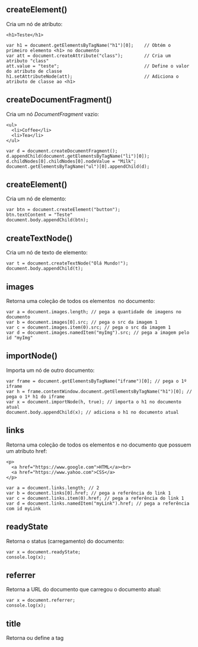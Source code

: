 ## createElement()
Cria um nó de atributo:

    <h1>Teste</h1>

    var h1 = document.getElementsByTagName("h1")[0];    // Obtém o primeiro elemento <h1> no documento
    var att = document.createAttribute("class");        // Cria um atributo "class"
    att.value = "teste";                                // Define o valor do atributo de classe
    h1.setAttributeNode(att);                           // Adiciona o atributo de classe ao <h1>
    
## createDocumentFragment()
Cria um nó *DocumentFragment* vazio:

    <ul>
      <li>Coffee</li>
      <li>Tea</li>
    </ul>
    
    var d = document.createDocumentFragment();
    d.appendChild(document.getElementsByTagName("li")[0]);
    d.childNodes[0].childNodes[0].nodeValue = "Milk";
    document.getElementsByTagName("ul")[0].appendChild(d);
    
## createElement()
Cria um nó de elemento:

    var btn = document.createElement("button");
    btn.textContent = "Teste"
    document.body.appendChild(btn);

## createTextNode()
Cria um nó de texto de elemento:

    var t = document.createTextNode("Olá Mundo!");
    document.body.appendChild(t);

## images
Retorna uma coleção de todos os elementos <img> no documento:

    var a = document.images.length; // pega a quantidade de imagens no documento
    var b = document.images[0].src; // pega o src da imagem 1
    var c = document.images.item(0).src; // pega o src da imagem 1
    var d = document.images.namedItem("myImg").src; // pega a imagem pelo id "myImg"

## importNode()
Importa um nó de outro documento:

    var frame = document.getElementsByTagName("iframe")[0]; // pega o 1º iframe 
    var h = frame.contentWindow.document.getElementsByTagName("h1")[0]; // pega o 1º h1 do iframe
    var x = document.importNode(h, true); // importa o h1 no documento atual
    document.body.appendChild(x); // adiciona o h1 no documento atual

## links
Retorna uma coleção de todos os elementos <a> e <area> no documento que possuem um atributo href:

    <p>
      <a href="https://www.google.com">HTML</a><br>
      <a href="https://www.yahoo.com">CSS</a>
    </p>
    
    var a = document.links.length; // 2
    var b = document.links[0].href; // pega a referência do link 1
    var c = document.links.item(0).href; // pega a referência do link 1
    var d = document.links.namedItem("myLink").href; // pega a referência com id myLink

## readyState
Retorna o status (carregamento) do documento:

    var x = document.readyState;
    console.log(x);

## referrer
Retorna a URL do documento que carregou o documento atual:

    var x = document.referrer;
    console.log(x);

## title
Retorna ou define a tag <title> da página
    
    var x = document.title;
    console.log(x);
    
## URL
Retorna a url do documento:

    var x = document.URL;
    console.log(x);
    
## write()
Sobrescreve todo Html do documento:
  
    document.write("Olá mundo!"); // wirteln pula de linha se tiver mais de um 

